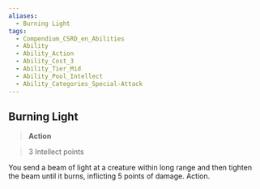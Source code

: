 ```yaml
---
aliases:
  - Burning Light
tags:
  - Compendium_CSRD_en_Abilities
  - Ability
  - Ability_Action
  - Ability_Cost_3
  - Ability_Tier_Mid
  - Ability_Pool_Intellect
  - Ability_Categories_Special-Attack
---
```

  
    
## Burning Light    
>**Action**    
>3 Intellect points  
    
You send a beam of light at a creature within long range and then tighten the beam until it burns, inflicting 5 points of damage. Action.
